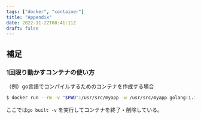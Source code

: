 ```yaml
---
tags: ["docker", "container"]
title: "Appendix"
date: 2022-11-22T08:41:11Z
draft: false 
---
```


## 補足
### 1回限り動かすコンテナの使い方
（例）go言語でコンパイルするためのコンテナを作成する場合
```bash
$ docker run --rm -v "$PWD":/usr/src/myapp -w /usr/src/myapp golang:1.13 go built -v
```
ここでは`go built -v` を実行してコンテナを終了・削除している。


